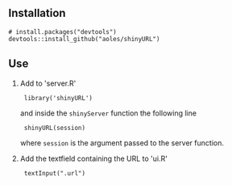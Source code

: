 ## Installation

    # install.packages("devtools")
    devtools::install_github("aoles/shinyURL")

## Use

1. Add to 'server.R'

        library('shinyURL')
        
    and inside the `shinyServer` function the following line
    
        shinyURL(session)
        
    where `session` is the argument passed to the server function.
        

2. Add the textfield containing the URL to 'ui.R'

        textInput(".url")        

